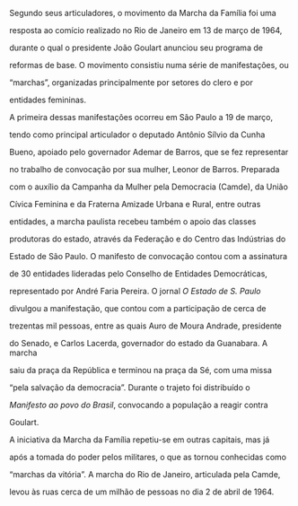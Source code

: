 

Segundo seus articuladores, o movimento da Marcha da Família foi uma

resposta ao comício realizado no Rio de Janeiro em 13 de março de 1964,

durante o qual o presidente João Goulart anunciou seu programa de

reformas de base. O movimento consistiu numa série de manifestações, ou

“marchas”, organizadas principalmente por setores do clero e por

entidades femininas.



A primeira dessas manifestações ocorreu em São Paulo a 19 de março,

tendo como principal articulador o deputado Antônio Sílvio da Cunha

Bueno, apoiado pelo governador Ademar de Barros, que se fez representar

no trabalho de convocação por sua mulher, Leonor de Barros. Preparada

com o auxílio da Campanha da Mulher pela Democracia (Camde), da União

Cívica Feminina e da Fraterna Amizade Urbana e Rural, entre outras

entidades, a marcha paulista recebeu também o apoio das classes

produtoras do estado, através da Federação e do Centro das Indústrias do

Estado de São Paulo. O manifesto de convocação contou com a assinatura

de 30 entidades lideradas pelo Conselho de Entidades Democráticas,

representado por André Faria Pereira. O jornal *O Estado de S. Paulo*

divulgou a manifestação, que contou com a participação de cerca de

trezentas mil pessoas, entre as quais Auro de Moura Andrade, presidente

do Senado, e Carlos Lacerda, governador do estado da Guanabara. A marcha

saiu da praça da República e terminou na praça da Sé, com uma missa

“pela salvação da democracia”. Durante o trajeto foi distribuído o

*Manifesto ao povo* *do Brasil*, convocando a população a reagir contra

Goulart.



A iniciativa da Marcha da Família repetiu-se em outras capitais, mas já

após a tomada do poder pelos militares, o que as tornou conhecidas como

“marchas da vitória”. A marcha do Rio de Janeiro, articulada pela Camde,

levou às ruas cerca de um milhão de pessoas no dia 2 de abril de 1964.



